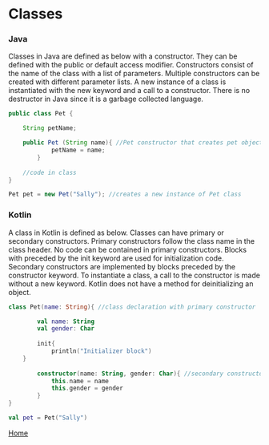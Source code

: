 # Classes

### Java
Classes in Java are defined as below with a constructor. They can be defined with the public or default access modifier. Constructors consist of the name of the class with a list of parameters. Multiple constructors can be created with different parameter lists. A new instance of a class is instantiated with the new keyword and a call to a constructor. There is no destructor in Java since it is a garbage collected language.

```java
public class Pet {

	String petName;

	public Pet (String name){ //Pet constructor that creates pet object with name as petName
    		petName = name;
    	}
    
	//code in class
}
```

```java
Pet pet = new Pet("Sally"); //creates a new instance of Pet class
```

### Kotlin
A class in Kotlin is defined as below. Classes can have primary or secondary constructors. Primary constructors follow the class name in the class header. No code can be contained in primary constructors. Blocks with preceded by the init keyword are used for initialization code. Secondary constructors are implemented by blocks preceded by the constructor keyword. To instantiate a class, a call to the constructor is made without a new keyword. Kotlin does not have a method for deinitializing an object.

```kotlin
class Pet(name: String){ //class declaration with primary constructor

    	val name: String
    	val gender: Char
	
    	init{
    		println("Initializer block")
   	}
    
    	constructor(name: String, gender: Char){ //secondary constructor
    		this.name = name
        	this.gender = gender
    	}
}
```
```kotlin
val pet = Pet("Sally")
```

[Home](../README.md)
